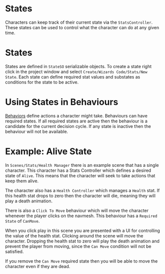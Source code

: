 # States

Characters can keep track of their current state via the `StatsController`. These states can be used to control what the character can do at any given time.

# States

States are defined in `StateSO` serializable objects. To create a state right click in the project window and select `Create/Wizards Code/Stats/New State`. Each state can define required stat values and substates as conditions for the state to be active. 

# Using States in Behaviours

[Behaviors](Behaviours.md) define actions a character might take. Behaviours can have required states. If all required states are active then the behaviour is a candidate for the current decision cycle. If any state is inactive then the behaviour will not be available.

# Example: Alive State

In `Scenes/Stats/Health Manager` there is an example scene that has a single character. This character has a Stats Controller which defines a desired state of `Alive`. This means that the character will seek to take actions that keep them alive.

The character also has a `Health Controller` which manages a `Health` stat. If this health stat drops to zero then the character will die, meaning they will play a death animation.

There is also a `Click To Move` behaviour which will move the character whenever the player clicks on the navmesh. This behaviour has a `Required State` of `CanMove`.

When you click play in this scene you are presented with a UI for controlling the value of the health stat. Clicking around the scene will move the character. Dropping the health stat to zero will play the death animation and prevent the player from moving, since the `Can Move` condition will not be satisfied.

If you remove the `Can Move` required state then you will be able to move the character even if they are dead.

